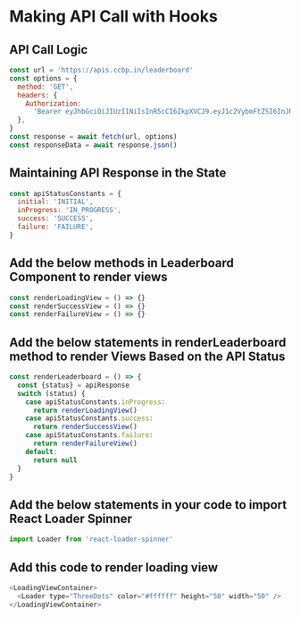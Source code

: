 # Making API Call with Hooks

## API Call Logic

```js
const url = 'https://apis.ccbp.in/leaderboard'
const options = {
  method: 'GET',
  headers: {
    Authorization:
      'Bearer eyJhbGciOiJIUzI1NiIsInR5cCI6IkpXVCJ9.eyJ1c2VybmFtZSI6InJhaHVsIiwicm9sZSI6IlBSSU1FX1VTRVIiLCJpYXQiOjE2MjMwNjU1MzJ9.D13s5wN3Oh59aa_qtXMo3Ec4wojOx0EZh8Xr5C5sRkU',
  },
}
const response = await fetch(url, options)
const responseData = await response.json()
```

## Maintaining API Response in the State

```js
const apiStatusConstants = {
  initial: 'INITIAL',
  inProgress: 'IN_PROGRESS',
  success: 'SUCCESS',
  failure: 'FAILURE',
}
```

## Add the below methods in Leaderboard Component to render views

```js
const renderLoadingView = () => {}
const renderSuccessView = () => {}
const renderFailureView = () => {}
```

## Add the below statements in renderLeaderboard method to render Views Based on the API Status

```js
const renderLeaderboard = () => {
  const {status} = apiResponse
  switch (status) {
    case apiStatusConstants.inProgress:
      return renderLoadingView()
    case apiStatusConstants.success:
      return renderSuccessView()
    case apiStatusConstants.failure:
      return renderFailureView()
    default:
      return null
  }
}
```

## Add the below statements in your code to import React Loader Spinner

```js
import Loader from 'react-loader-spinner'
```

## Add this code to render loading view

```js
<LoadingViewContainer>
  <Loader type="ThreeDots" color="#ffffff" height="50" width="50" />
</LoadingViewContainer>
```
